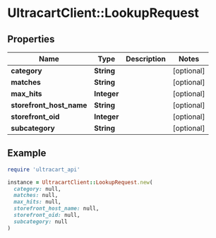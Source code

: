 # UltracartClient::LookupRequest

## Properties

| Name | Type | Description | Notes |
| ---- | ---- | ----------- | ----- |
| **category** | **String** |  | [optional] |
| **matches** | **String** |  | [optional] |
| **max_hits** | **Integer** |  | [optional] |
| **storefront_host_name** | **String** |  | [optional] |
| **storefront_oid** | **Integer** |  | [optional] |
| **subcategory** | **String** |  | [optional] |

## Example

```ruby
require 'ultracart_api'

instance = UltracartClient::LookupRequest.new(
  category: null,
  matches: null,
  max_hits: null,
  storefront_host_name: null,
  storefront_oid: null,
  subcategory: null
)
```

